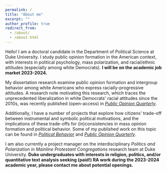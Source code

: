 ```yaml
---
permalink: /
title: "About me"
excerpt: ""
author_profile: true
redirect_from: 
  - /about/
  - /about.html
---
```


Hello! I am a doctoral candidate in the Department of Political Science at Duke University. I study public opinion formation in the American context, with interests in political psychology, mass polarization, and racial/ethnic attitudes (especially among white Democrats). **I will be on the academic job market 2023-2024.** 

My dissertation research examine public opinion formation and intergroup behavior among white Americans who express racially-progressive attitudes. A research note motivating this research, which traces the unprecedented liberalization in white Democrats' racial attitudes since the 2010s, was recently published (open-access) in [*Public Opinion Quarterly*](https://academic.oup.com/poq/article/86/S1/576/6617224). 

Additionally, I have a number of projects that explore how citizens' trade-off between instrumental and symbolic political motivations, and the implications of these trade-offs for (in)consistencies in mass opinion formation and political behavior. Some of my published work on this topic can be found in [*Political Behavior*](https://link.springer.com/article/10.1007/s11109-022-09828-9) and [*Public Opinion Quarterly*](https://academic.oup.com/poq/article-abstract/86/2/369/6575714). 

I am also currently a project manager on the interdisciplinary *Politics and Polarization in Mainline Protestant Congregations* research team at Duke University.  **Duke undergraduates with interests in religion, politics, and/or quantitative text analysis seeking (paid!) RA work during the 2023-2024 academic year, please contact me about potential openings.**

